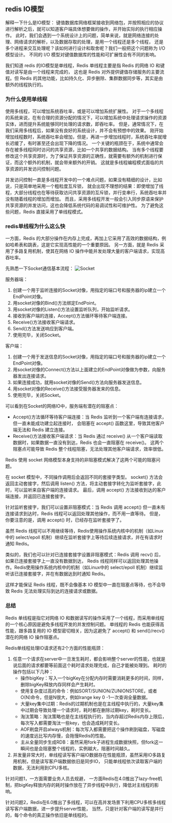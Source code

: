 ## redis IO模型

解释一下什么是IO模型：
键值数据库网络框架接收到网络包，并按照相应的协议进行解析之后，就可以知道客户端具体想要做的操作，并开始实际的执行相应操作。
此时，我们会遇到一个系统设计上的问题，简单来说，就是网络连接的处理、网络请求的解析，以及数据存取的处理，是用一个线程还是多个线程，
还是多个进程来交互处理呢？该如何进行设计和取舍呢？我们一般把这个问题称为 I/O 模型设计。
不同的 I/O 模型对键值数据库的性能和可扩展性会有不同的影响。

我们知道 redis 的IO模型是单线程，Redis 单线程主要是指 Redis 的网络 IO 和键值对读写是由一个线程来完成的，
这也是 Redis 对外提供键值存储服务的主要流程。但 Redis 的其他功能，比如持久化、异步删除、集群数据同步等，其实是由额外的线程执行的。

### 为什么使用单线程

使用多线程，可以增加系统吞吐率，或是可以增加系统扩展性。
对于一个多线程的系统来说，在有合理的资源分配的情况下，可以增加系统中处理请求操作的资源实体，进而提升系统能够同时处理的请求数，即吞吐率。
但是，通常情况下，在我们采用多线程后，如果没有良好的系统设计，并不会有预想中的效果。
刚开始增加线程数时，系统吞吐率会增加，但是，再进一步增加线程时，系统吞吐率就增长迟缓了，有时甚至还会出现下降的情况。
一个关键的瓶颈在于，系统中通常会存在被多线程同时访问的共享资源，比如一个共享的数据结构。
当有多个线程要修改这个共享资源时，为了保证共享资源的正确性，就需要有额外的机制进行保证，而这个额外的机制，就会带来额外的开销。
这就是多线程编程模式面临的共享资源的并发访问控制问题。

并发访问控制一直是多线程开发中的一个难点问题，如果没有精细的设计，比如说，只是简单地采用一个粗粒度互斥锁，
就会出现不理想的结果：即使增加了线程，大部分线程也在等待获取访问共享资源的互斥锁，并行变串行，系统吞吐率并没有随着线程的增加而增加。
而且，采用多线程开发一般会引入同步原语来保护共享资源的并发访问，这也会降低系统代码的易调试性和可维护性。
为了避免这些问题，Redis 直接采用了单线程模式。

### redis单线程为什么这么快

一方面，Redis 的大部分操作在内存上完成，再加上它采用了高效的数据结构，例如哈希表和跳表，这是它实现高性能的一个重要原因。
另一方面，就是 Redis 采用了多路复用机制，使其在网络 IO 操作中能并发处理大量的客户端请求，实现高吞吐率。

先熟悉一下Socket通信基本流程：
![Socket](https://p3-juejin.byteimg.com/tos-cn-i-k3u1fbpfcp/2b0aca7fa9d6400c87b3afb3603c29c8~tplv-k3u1fbpfcp-watermark.awebp)

服务器端：
1. 创建一个用于监听连接的Socket对像，用指定的端口号和服务器的ip建立一个EndPoint对像。
2. 用socket对像的Bind()方法绑定EndPoint。
3. 用socket对像的Listen()方法设置监听队列，开始监听请求。
4. 接收到客户端的连接，Accept()方法循环等待客户端连接。
5. Receive()方法接收客户端请求。
6. Send()方法发送响应到客户端。
7. 使用完毕，关闭Socket。

客户端：
1. 创建一个用于发送信息的Socket对像，用指定的端口号和服务器的ip建立一个EndPoint对像。
2. 用socket对像的Connect()方法以上面建立的EndPoint对像做为参数，向服务器发出连接请求。
3. 如果连接成功，就用socket对像的Send()方法向服务器发送信息。
4. 用socket对像的Receive()方法接受服务器发来的信息。
5. 使用完毕，关闭Socket。

可以看到在Socket的网络IO中，服务端有潜在的阻塞点：
- Accept()方法循环等待客户端连接：当 Redis 监听到一个客户端有连接请求，但一直未能成功建立起连接时，
会阻塞在 accept() 函数这里，导致其他客户端无法和 Redis 建立连接。
- Receive()方法接收客户端请求：当 Redis 通过 receive() 从一个客户端读取数据时，如果数据一直没有到达，Redis 也会一直阻塞在 receive()。
这两个阻塞点可能导致 Redis 整个线程阻塞，无法处理其他客户端请求，效率很低。

Redis 使用 socket 网络模型本身支持的非阻塞模式解决了这两个可能的阻塞问题。

在 socket 模型中，不同操作调用后会返回不同的套接字类型。
socket() 方法会返回主动套接字，然后调用 listen() 方法，将主动套接字转化为监听套接字，此时，可以监听来自客户端的连接请求。
最后，调用 accept() 方法接收到达的客户端连接，并返回已连接套接字。

针对监听套接字，我们可以设置非阻塞模式：当 Redis 调用 accept() 但一直未有连接请求到达时，Redis 线程可以返回处理其他操作，而不用一直等待。
但是，你要注意的是，调用 accept() 时，已经存在监听套接字了。

虽然 Redis 线程可以不用继续等待，Redis使用操作系统内核中的机制（如Linux中的 select/epoll 机制）继续在监听套接字上等待后续连接请求，并在有请求时通知 Redis。

类似的，我们也可以针对已连接套接字设置非阻塞模式：Redis 调用 recv() 后，如果已连接套接字上一直没有数据到达，
Redis 线程同样可以返回处理其他操作。Redis使用操作系统内核中的机制（如Linux中的 select/epoll 机制）继续监听该已连接套接字，并在有数据达到时通知 Redis。

这样才能保证 Redis 线程，既不会像基本 IO 模型中一直在阻塞点等待，也不会导致 Redis 无法处理实际到达的连接请求或数据。

### 总结

Redis 单线程是指它对网络 IO 和数据读写的操作采用了一个线程，而采用单线程的一个核心原因是避免多线程开发的并发控制问题。
单线程的 Redis 也能获得高性能，跟多路复用的 IO 模型密切相关，因为这避免了 accept() 和 send()/recv() 潜在的网络 IO 操作阻塞点。

Redis单线程处理IO请求还有2个方面的性能瓶颈：
1. 任意一个请求在server中一旦发生耗时，都会影响整个server的性能，也就是说后面的请求都要等前面这个耗时请求处理完成，自己才能被处理到。
耗时的操作包括以下几种：
    - 操作bigKey：写入一个bigKey在分配内存时需要消耗更多的时间，同样，删除bigKey释放内存同样会产生耗时。
    - 使用复杂度过高的命令：例如SORT/SUNION/ZUNIONSTORE，或者O(N)命令，但是N很大，例如lrange key 0 -1一次查询全量数据。
    - 大量key集中过期：Redis的过期机制也是在主线程中执行的，大量key集中过期会导致处理一个请求时，耗时都在删除过期key，耗时变长。
    - 淘汰策略：淘汰策略也是在主线程执行的，当内存超过Redis内存上限后，每次写入都需要淘汰一些key，也会造成耗时变长。
    - AOF刷盘开启always机制：每次写入都需要把这个操作刷到磁盘，写磁盘的速度远比写内存慢，会拖慢Redis的性能。
    - 主从全量同步生成RDB：虽然采用fork子进程生成数据快照，但fork这一瞬间也是会阻塞整个线程的，实例越大，阻塞时间越久。
2. 并发量非常大时，单线程读写客户端IO数据存在性能瓶颈，虽然采用IO多路复用机制，但是读写客户端数据依旧是同步IO，
只能单线程依次读取客户端的数据，无法利用到CPU多核。

针对问题1，一方面需要业务人员去规避，
一方面Redis在4.0推出了lazy-free机制，把bigKey释放内存的耗时操作放在了异步线程中执行，降低对主线程的影响。

针对问题2，Redis在6.0推出了多线程，可以在高并发场景下利用CPU多核多线程读写客户端数据，进一步提升server性能，
当然，只是针对客户端的读写是并行的，每个命令的真正操作依旧是单线程的。